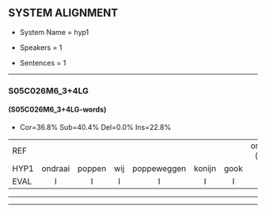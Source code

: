 
## SYSTEM ALIGNMENT

- System Name = hyp1

- Speakers = 1

- Sentences = 1

---

### S05C026M6_3+4LG

#### (S05C026M6_3+4LG-words)

- Cor=36.8%	Sub=40.4%	Del=0.0%	Ins=22.8%

|  |  |  |  |  |  |  |  |  |  |  |  |  |  |  |  |  |  |  |  |  |  |  |  |  |  |  |  |  |  |  |  |  |  |  |  |  |  |  |  |  |  |  |  |  |  |  |  |  |  |  |  |  |  |  |  |  |  |
|:--- |:---:|:---:|:---:|:---:|:---:|:---:|:---:|:---:|:---:|:---:|:---:|:---:|:---:|:---:|:---:|:---:|:---:|:---:|:---:|:---:|:---:|:---:|:---:|:---:|:---:|:---:|:---:|:---:|:---:|:---:|:---:|:---:|:---:|:---:|:---:|:---:|:---:|:---:|:---:|:---:|:---:|:---:|:---:|:---:|:---:|:---:|:---:|:---:|:---:|:---:|:---:|:---:|:---:|:---:|:---:|:---:|:---:|
| REF |  |  |  |  |  |  | omdraaien*(omdraai) | * | poppenwagen | konijnenhok*(konijnhok) | elastiekje | ruziemaken | teddybeer | dierentuin | paddenstoelen | verstoppertje | wasmachine | fototoestel | toiletpapier | vrachtwagen | buurmannen | vogelkooi | olifant | *(schoon) | schommelen | iedereen |  | schoenenwinkel | knutselen | ophangen |  |  |  | verjaardag | sprookjesboek | tandenborstel | lucifer | slaapkamer | achterdeur | ziekenhuis | nieuwsgierig |  |  |  | afblijven | kabouter | * | washandje | sneeuwwitje | * | goeiendag | vakantie | limonade | autorijden | eindelijk | familie | chocolade |
| HYP1 | ondraai | poppen | wij | poppeweggen | konijn | gook | heel | lastiekje | ruzie | maken | dat | di | beer | dierentuin | paddenstoelen | verstoppertje | wasmachine | fototoestel | toilutpapier | vrachtwuigen | buurmannen | vogelkooi | olifant | schoon | schongelen | iedereen | schone | winkel | knutselen | ophangen | verjadag | is | porke | is | boek | tandeborstel | luciver | slaapkamer | achterdeur | ziekenhuis | nieuwsgierig | ofblijven | kabauter | wax | was | handje | snee | wietje | goeiend | a | goeienddag | vakantie | limonade | autorijden | eindelijk | familie | chocolade |
| EVAL | I | I | I | I | I | I | S | S | S | S | S | S | S |  |  |  |  |  | S | S |  |  |  | S | S |  | I | S |  |  | I | I | I | S | S | S | S |  |  |  |  | I | I | I | S | S | S | S | S | S | S |  |  |  |  |  |  |
---

---
